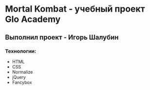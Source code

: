 # Mortal Kombat - учебный проект Glo Academy
## Выполнил проект - Игорь Шалубин
### Технологии:
- HTML
- CSS
- Normalize
- jQuery
- Fancybox
